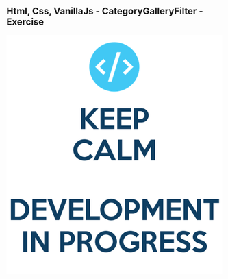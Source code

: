 Html, Css, VanillaJs - CategoryGalleryFilter - Exercise
---

![CategoryGalleryFilter](https://github.com/r4nd3l/CategoryGalleryFilter/blob/master/img/sample.png)
